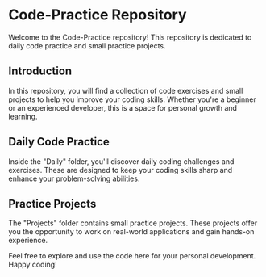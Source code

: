 # Code-Practice Repository

Welcome to the Code-Practice repository! This repository is dedicated to daily code practice and small practice projects.

## Introduction

In this repository, you will find a collection of code exercises and small projects to help you improve your coding skills. Whether you're a beginner or an experienced developer, this is a space for personal growth and learning.

## Daily Code Practice

Inside the "Daily" folder, you'll discover daily coding challenges and exercises. These are designed to keep your coding skills sharp and enhance your problem-solving abilities.

## Practice Projects

The "Projects" folder contains small practice projects. These projects offer you the opportunity to work on real-world applications and gain hands-on experience.

Feel free to explore and use the code here for your personal development. Happy coding!
